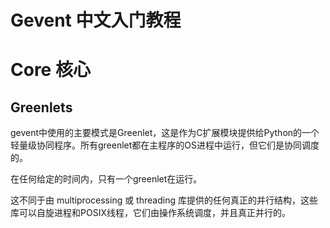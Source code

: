 # Gevent 中文入门教程

# Core 核心

## Greenlets

gevent中使用的主要模式是Greenlet，这是作为C扩展模块提供给Python的一个轻量级协同程序。所有greenlet都在主程序的OS进程中运行，但它们是协同调度的。

在任何给定的时间内，只有一个greenlet在运行。

这不同于由 multiprocessing 或 threading 库提供的任何真正的并行结构，这些库可以自旋进程和POSIX线程，它们由操作系统调度，并且真正并行的。
